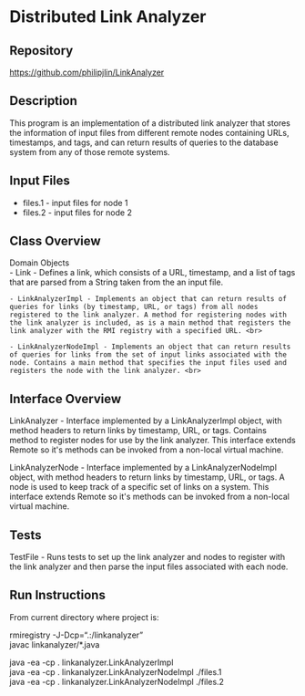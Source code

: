 # Distributed Link Analyzer


## Repository
<https://github.com/philipjlin/LinkAnalyzer>


## Description
This program is an implementation of a distributed link analyzer that stores the information of input files from different remote nodes containing URLs, timestamps, and tags, and can return results of queries to the database system from any of those remote systems.


## Input Files
* files.1 - input files for node 1
* files.2 - input files for node 2


## Class Overview
Domain Objects <br>
    - Link - Defines a link, which consists of a URL, timestamp, and a list of tags that are parsed from a String taken from the an input file. <br>

    - LinkAnalyzerImpl - Implements an object that can return results of queries for links (by timestamp, URL, or tags) from all nodes registered to the link analyzer. A method for registering nodes with the link analyzer is included, as is a main method that registers the link analyzer with the RMI registry with a specified URL. <br>

    - LinkAnalyzerNodeImpl - Implements an object that can return results of queries for links from the set of input links associated with the node. Contains a main method that specifies the input files used and registers the node with the link analyzer. <br>


## Interface Overview
LinkAnalyzer - Interface implemented by a LinkAnalyzerImpl object, with method headers to return links by timestamp, URL, or tags. Contains method to register nodes for use by the link analyzer. This interface extends Remote so it's methods can be invoked from a non-local virtual machine. <br>

LinkAnalyzerNode - Interface implemented by a LinkAnalyzerNodeImpl object, with method headers to return links by timestamp, URL, or tags. A node is used to keep track of a specific set of links on a system. This interface extends Remote so it's methods can be invoked from a non-local virtual machine. <br>


## Tests
TestFile - Runs tests to set up the link analyzer and nodes to register with the link analyzer and then parse the input files associated with each node.


## Run Instructions
From current directory where project is: <br>

rmiregistry -J-Dcp=“.:/linkanalyzer” <br>
javac linkanalyzer/*.java <br>

java -ea -cp . linkanalyzer.LinkAnalyzerImpl <br>
java -ea -cp . linkanalyzer.LinkAnalyzerNodeImpl ./files.1 <br>
java -ea -cp . linkanalyzer.LinkAnalyzerNodeImpl ./files.2 <br>
